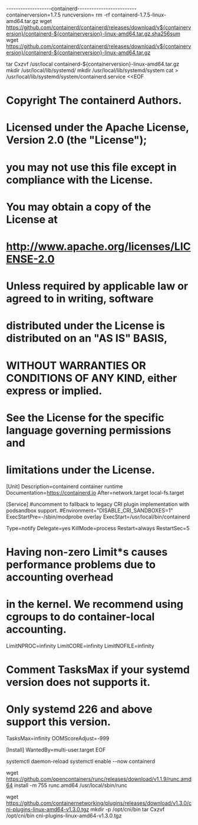 -------------------containerd-------------------------
containerversion=1.7.5
runcversion=
rm -rf containerd-1.7.5-linux-amd64.tar.gz
wget https://github.com/containerd/containerd/releases/download/v${containerversion}/containerd-${containerversion}-linux-amd64.tar.gz.sha256sum
wget https://github.com/containerd/containerd/releases/download/v${containerversion}/containerd-${containerversion}-linux-amd64.tar.gz

tar Cxzvf /usr/local containerd-${containerversion}-linux-amd64.tar.gz
mkdir /usr/local/lib/systemd/
mkdir /usr/local/lib/systemd/system 
cat > /usr/local/lib/systemd/system/containerd.service <<EOF
# Copyright The containerd Authors.
#
# Licensed under the Apache License, Version 2.0 (the "License");
# you may not use this file except in compliance with the License.
# You may obtain a copy of the License at
#
#     http://www.apache.org/licenses/LICENSE-2.0
#
# Unless required by applicable law or agreed to in writing, software
# distributed under the License is distributed on an "AS IS" BASIS,
# WITHOUT WARRANTIES OR CONDITIONS OF ANY KIND, either express or implied.
# See the License for the specific language governing permissions and
# limitations under the License.

[Unit]
Description=containerd container runtime
Documentation=https://containerd.io
After=network.target local-fs.target

[Service]
#uncomment to fallback to legacy CRI plugin implementation with podsandbox support.
#Environment="DISABLE_CRI_SANDBOXES=1"
ExecStartPre=-/sbin/modprobe overlay
ExecStart=/usr/local/bin/containerd

Type=notify
Delegate=yes
KillMode=process 
Restart=always
RestartSec=5
# Having non-zero Limit*s causes performance problems due to accounting overhead
# in the kernel. We recommend using cgroups to do container-local accounting.
LimitNPROC=infinity
LimitCORE=infinity
LimitNOFILE=infinity
# Comment TasksMax if your systemd version does not supports it.
# Only systemd 226 and above support this version.
TasksMax=infinity
OOMScoreAdjust=-999

[Install]
WantedBy=multi-user.target
EOF

systemctl daemon-reload
systemctl enable --now containerd

wget https://github.com/opencontainers/runc/releases/download/v1.1.9/runc.amd64
install -m 755 runc.amd64 /usr/local/sbin/runc

wget https://github.com/containernetworking/plugins/releases/download/v1.3.0/cni-plugins-linux-amd64-v1.3.0.tgz
mkdir -p /opt/cni/bin
tar Cxzvf /opt/cni/bin cni-plugins-linux-amd64-v1.3.0.tgz
